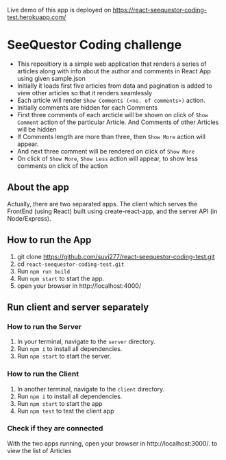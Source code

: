 Live demo of this app is deployed on  https://react-seequestor-coding-test.herokuapp.com/

# SeeQuestor Coding challenge
- This repositiory is a simple web application that renders a series of articles along with info about the author and comments in React App using given sample.json
- Initially it loads first five articles from data and pagination is added to view other articles so that it renders seamlessly
- Each article will render `Show Comments (<no. of comments>)` action. 
- Initially comments are hidden for each Comments
- First three comments of each arcticle will be shown on click of `Show Comment` action of the particular Article. And Comments of other Articles will be hidden
- If Comments length are more than three, then `Show More` action will appear. 
- And next three comment will be rendered on click of `Show More`
- On click of `Show More`, `Show Less` action will appear, to show less comments on click of the action

## About the app
Actually, there are two separated apps. The client which serves the FrontEnd (using React) built using create-react-app, and the server API (in Node/Express).

## How to run the App
1. git clone https://github.com/suvi277/react-seequestor-coding-test.git
2. cd `react-seequestor-coding-test.git`
3. Run `npm run build`
4. Run `npm start` to start the app.
5. open your browser in http://localhost:4000/

## Run client and server separately

### How to run the Server
1. In your terminal, navigate to the `server` directory.
2. Run `npm i` to install all dependencies.
3. Run `npm start` to start the server.

### How to run the Client
1. In another terminal, navigate to the `client` directory.
2. Run `npm i` to install all dependencies.
3. Run `npm start` to start the app
3. Run `npm test` to test the client app

### Check if they are connected
With the two apps running, open your browser in http://localhost:3000/. to view the list of Articles

